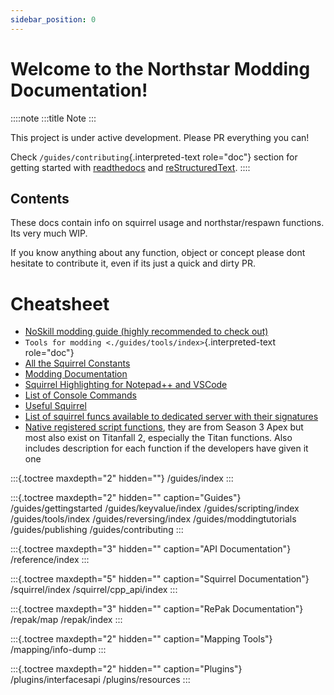 ```yaml
---
sidebar_position: 0
---
```

# Welcome to the Northstar Modding Documentation!

::::note
:::title
Note
:::

This project is under active development. Please PR everything you can!

Check `/guides/contributing`{.interpreted-text role="doc"} section for
getting started with [readthedocs](https://readthedocs.org/) and
[reStructuredText](https://en.wikipedia.org/wiki/ReStructuredText).
::::

## Contents

These docs contain info on squirrel usage and northstar/respawn
functions. Its very much WIP.

If you know anything about any function, object or concept please dont
hesitate to contribute it, even if its just a quick and dirty PR.

# Cheatsheet

-   [NoSkill modding guide (highly recommended to check
    out)](https://noskill.gitbook.io/titanfall2/)
-   `Tools for modding <./guides/tools/index>`{.interpreted-text
    role="doc"}
-   [All the Squirrel
    Constants](https://gist.github.com/laundmo/825c4708663a179b23e144402b09244f)
-   [Modding
    Documentation](https://github.com/ScureX/Titanfall2-ModdingDocumentation#readme)
-   [Squirrel Highlighting for Notepad++ and
    VSCode](https://gist.github.com/samisalreadytaken/5bcf322332074f31545ccb6651b88f2d)
-   [List of Console Commands](https://pastebin.com/raw/3DSCK09f)
-   [Useful
    Squirrel](https://faithful-piper-52c.notion.site/Useful-Squirrel-2300bc55141e4bee85b8c7dc8afffbc9)
-   [List of squirrel funcs available to dedicated server with their
    signatures](https://gist.github.com/laundmo/a6ee0692ae137876b7514c0f4a57df4b)
-   [Native registered script
    functions](https://github.com/kawainekome/ApexLegends_S3_Squirrel_Registered_API_SimpleDoc),
    they are from Season 3 Apex but most also exist on Titanfall 2,
    especially the Titan functions. Also includes description for each
    function if the developers have given it one

:::{.toctree maxdepth="2" hidden=""}
/guides/index
:::

:::{.toctree maxdepth="2" hidden="" caption="Guides"}
/guides/gettingstarted /guides/keyvalue/index /guides/scripting/index
/guides/tools/index /guides/reversing/index /guides/moddingtutorials
/guides/publishing /guides/contributing
:::

:::{.toctree maxdepth="3" hidden="" caption="API Documentation"}
/reference/index
:::

:::{.toctree maxdepth="5" hidden="" caption="Squirrel Documentation"}
/squirrel/index /squirrel/cpp_api/index
:::

:::{.toctree maxdepth="3" hidden="" caption="RePak Documentation"}
/repak/map /repak/index
:::

:::{.toctree maxdepth="2" hidden="" caption="Mapping Tools"}
/mapping/info-dump
:::

:::{.toctree maxdepth="2" hidden="" caption="Plugins"}
/plugins/interfacesapi /plugins/resources
:::
